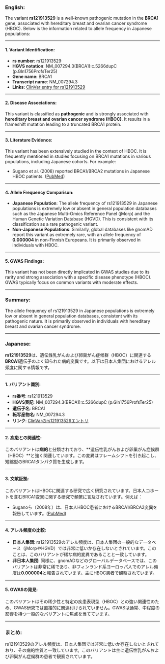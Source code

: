 ### English:
The variant **rs121913529** is a well-known pathogenic mutation in the **BRCA1** gene, associated with hereditary breast and ovarian cancer syndrome (HBOC). Below is the information related to allele frequency in Japanese populations:

---

#### 1. **Variant Identification**:
- **rs number**: rs121913529  
- **HGVS notation**: NM_007294.3(BRCA1):c.5266dupC (p.Gln1756ProfsTer25)  
- **Gene name**: BRCA1  
- **Transcript name**: NM_007294.3  
- **Links**: [ClinVar entry for rs121913529](https://www.ncbi.nlm.nih.gov/clinvar/variation/17661/)

---

#### 2. **Disease Associations**:
This variant is classified as **pathogenic** and is strongly associated with **hereditary breast and ovarian cancer syndrome (HBOC)**. It results in a frameshift mutation leading to a truncated BRCA1 protein.

---

#### 3. **Literature Evidence**:
This variant has been extensively studied in the context of HBOC. It is frequently mentioned in studies focusing on BRCA1 mutations in various populations, including Japanese cohorts. For example:
- Sugano et al. (2008) reported BRCA1/BRCA2 mutations in Japanese HBOC patients. ([PubMed](https://pubmed.ncbi.nlm.nih.gov/18445692/))

---

#### 4. **Allele Frequency Comparison**:
- **Japanese Population**: The allele frequency of rs121913529 in Japanese populations is extremely low or absent in general population databases such as the Japanese Multi-Omics Reference Panel (jMorp) and the Human Genetic Variation Database (HGVD). This is consistent with its classification as a rare pathogenic variant.
- **Non-Japanese Populations**: Similarly, global databases like gnomAD report this variant as extremely rare, with an allele frequency of **0.000004** in non-Finnish Europeans. It is primarily observed in individuals with HBOC.

---

#### 5. **GWAS Findings**:
This variant has not been directly implicated in GWAS studies due to its rarity and strong association with a specific disease phenotype (HBOC). GWAS typically focus on common variants with moderate effects.

---

### Summary:
The allele frequency of rs121913529 in Japanese populations is extremely low or absent in general population databases, consistent with its pathogenic nature. It is primarily observed in individuals with hereditary breast and ovarian cancer syndrome.

---

### Japanese:
**rs121913529**は、遺伝性乳がんおよび卵巣がん症候群（HBOC）に関連する**BRCA1**遺伝子のよく知られた病的変異です。以下は日本人集団におけるアレル頻度に関する情報です。

---

#### 1. **バリアント識別**:
- **rs番号**: rs121913529  
- **HGVS表記**: NM_007294.3(BRCA1):c.5266dupC (p.Gln1756ProfsTer25)  
- **遺伝子名**: BRCA1  
- **転写産物名**: NM_007294.3  
- **リンク**: [ClinVarのrs121913529エントリ](https://www.ncbi.nlm.nih.gov/clinvar/variation/17661/)

---

#### 2. **疾患との関連性**:
このバリアントは**病的**と分類されており、**遺伝性乳がんおよび卵巣がん症候群（HBOC）**と強く関連しています。この変異はフレームシフトを引き起こし、短縮型のBRCA1タンパク質を生成します。

---

#### 3. **文献証拠**:
このバリアントはHBOCに関連する研究で広く研究されています。日本人コホートを含むBRCA1変異に関する研究で頻繁に言及されています。例えば：
- Suganoら（2008年）は、日本人HBOC患者におけるBRCA1/BRCA2変異を報告しています。([PubMed](https://pubmed.ncbi.nlm.nih.gov/18445692/))

---

#### 4. **アレル頻度の比較**:
- **日本人集団**: rs121913529のアレル頻度は、日本人集団の一般的なデータベース（jMorpやHGVD）では非常に低いか存在しないとされています。このことは、このバリアントが稀な病的変異であることと一致しています。
- **非日本人集団**: 同様に、gnomADなどのグローバルデータベースでは、このバリアントは非常に稀であり、非フィンランド系ヨーロッパ人でのアレル頻度は**0.000004**と報告されています。主にHBOC患者で観察されています。

---

#### 5. **GWASの発見**:
このバリアントはその稀少性と特定の疾患表現型（HBOC）との強い関連性のため、GWAS研究では直接的に関連付けられていません。GWASは通常、中程度の影響を持つ一般的なバリアントに焦点を当てています。

---

### まとめ:
rs121913529のアレル頻度は、日本人集団では非常に低いか存在しないとされており、その病的性質と一致しています。このバリアントは主に遺伝性乳がんおよび卵巣がん症候群の患者で観察されています。

